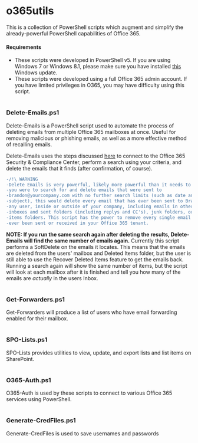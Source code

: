 # o365utils
This is a collection of PowerShell scripts which augment and simplify the
already-powerful PowerShell capabilities of Office 365.

#### Requirements
- These scripts were developed in PowerShell v5. If you are using Windows 7 or
  Windows 8.1, please make sure you have installed
  [this](https://www.microsoft.com/en-us/download/details.aspx?id=50395) Windows
  update.
- These scripts were developed using a full Office 365 admin account. If you
have limited privileges in O365, you may have difficulty using this script.

#
### Delete-Emails.ps1
Delete-Emails is a PowerShell script used to automate the process of deleting
emails from multiple Office 365 mailboxes at once. Useful for removing malicious
or phishing emails, as well as a more effective method of recalling emails.

Delete-Emails uses the steps discussed
[here](https://support.office.com/en-us/article/3526fd06-b45f-445b-aed4-5ebd37b3762a)
to connect to the Office 365 Security & Compliance Center, perform a search
using your criteria, and delete the emails that it finds (after confirmation, of
course).

```diff
-/!\ WARNING
-Delete Emails is very powerful, likely more powerful than it needs to be. If
-you were to search for and delete emails that were sent to
-brandon@yourcompany.com with no further search limits (such as date and
-subject), this would delete every email that has ever been sent to Brandon by
-any user, inside or outside of your company, including emails in other users'
-inboxes and sent folders (including replys and CC's), junk folders, or deleted
-items folders. This script has the power to remove every single email that has
-ever been sent or received in your Office 365 tenant.
```

**NOTE: If you run the same search again after deleting the results,
Delete-Emails will find the same number of emails again.** Currently this script
performs a SoftDelete on the emails it locates. This means that the emails are
deleted from the users' mailbox and Deleted Items folder, but the user is still
able to use the Recover Deleted Items feature to get the emails back. Running a
search again will show the same number of items, but the script will look at
each mailbox after it is finished and tell you how many of the emails are
_actually_ in the users Inbox.

#
### Get-Forwarders.ps1
Get-Forwarders will produce a list of users who have email forwarding enabled
for their mailbox.

#
### SPO-Lists.ps1
SPO-Lists provides utilities to view, update, and export lists and list items
on SharePoint.


#
### O365-Auth.ps1
O365-Auth is used by these scripts to connect to various Office 365 services
using PowerShell.


#
### Generate-CredFiles.ps1
Generate-CredFiles is used to save usernames and passwords

